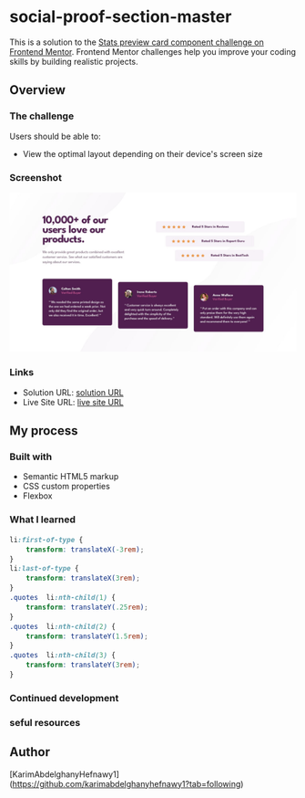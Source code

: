 # social-proof-section-master

This is a solution to the [Stats preview card component challenge on Frontend Mentor](https://www.frontendmentor.io/challenges/stats-preview-card-component-8JqbgoU62). Frontend Mentor challenges help you improve your coding skills by building realistic projects. 

## Overview

### The challenge

Users should be able to:

- View the optimal layout depending on their device's screen size

### Screenshot

![](/design/desktop-design.jpg)

### Links

- Solution URL: [solution URL](file:///I:/Projects/social-proof-section-master/index.html)
- Live Site URL: [live site URL](https://karimabdelghanyhefnawy1.github.io/social-proof-section-master/)

## My process

### Built with

- Semantic HTML5 markup
- CSS custom properties
- Flexbox
### What I learned
```css
li:first-of-type {
    transform: translateX(-3rem);
}
li:last-of-type {
    transform: translateX(3rem);
}
.quotes  li:nth-child(1) {
    transform: translateY(.25rem);
}
.quotes  li:nth-child(2) {
    transform: translateY(1.5rem);
}
.quotes  li:nth-child(3) {
    transform: translateY(3rem);
}
```
### Continued development

### seful resources

## Author
[KarimAbdelghanyHefnawy1] (https://github.com/karimabdelghanyhefnawy1?tab=following)
 
